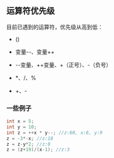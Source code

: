 ## 运算符优先级

目前已遇到的运算符，优先级从高到低：

- ()

- 变量--、变量++

- --变量、++变量、+（正号）、-（负号）

- *、/、%

- +、-

### 一些例子

```java
int x = 5;
int y = 10;
int z = ++x * y--; //z:60, x:6, y:9
z = -3*-x; //z:18
z = z-y*2; //z:0
z = (z+19)/(x-1); //z:3
```

